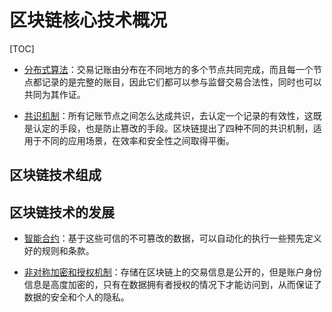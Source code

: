 # 区块链核心技术概况
[TOC]

- [分布式算法](组网拓扑/分布式算法简要介绍.md)：交易记账由分布在不同地方的多个节点共同完成，而且每一个节点都记录的是完整的账目，因此它们都可以参与监督交易合法性，同时也可以共同为其作证。

- [共识机制](共识算法/区块链共识机制简要介绍.md)：所有记账节点之间怎么达成共识，去认定一个记录的有效性，这既是认定的手段，也是防止篡改的手段。区块链提出了四种不同的共识机制，适用于不同的应用场景，在效率和安全性之间取得平衡。
## 区块链技术组成

## 区块链技术的发展

- [智能合约](智能合约/智能合约简要介绍.md)：基于这些可信的不可篡改的数据，可以自动化的执行一些预先定义好的规则和条款。

- [非对称加密和授权机制](加密技术/加密技术简要介绍.md)：存储在区块链上的交易信息是公开的，但是账户身份信息是高度加密的，只有在数据拥有者授权的情况下才能访问到，从而保证了数据的安全和个人的隐私。

